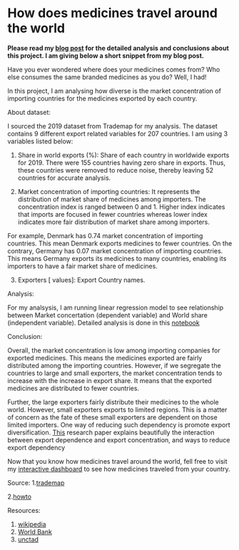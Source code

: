# How does medicines travel around the world

**Please read my [blog post](https://medium.com/@soniyajain_40637/how-medicines-travel-around-the-world-e797afd0c17b) for the detailed analysis and conclusions about this project. I am giving below a short snippet from my blog post.**

Have you ever wondered where does your medicines comes from? Who else consumes the same branded medicines as you do? Well, I had!  

In this project, I am analysing how diverse is the market concentration of importing countries for the medicines exported by each country. 

About dataset:

I sourced the 2019 dataset from Trademap for my analysis. The dataset contains 9 different export related variables for 207 countries.  I am using 3 variables listed below:

1.	Share in world exports (%): Share of each country in worldwide exports for 2019. There were 155 countries having zero share in exports. Thus, these countries were removed to reduce noise, thereby leaving 52 countries for accurate analysis.

2.	Market concentration of importing countries: It represents the distribution of market share of medicines among importers. The concentration index is ranged between 0 and 1. Higher index indicates that imports are focused in fewer countries whereas lower index indicates more fair distribution of market share among importers. 

For example, Denmark has 0.74 market concentration of importing countries. This mean Denmark exports medicines to fewer countries. On the contrary, Germany has 0.07 market concentration of importing countries. This means Germany exports its medicines to many countries, enabling its importers to have a fair market share of medicines.

3.	Exporters [ values]: Export Country names.

Analysis:

For my analsysis, I am running linear regression model to see relationship between Market concertation (dependent variable) and World share (independent variable). Detailed analysis is done in this [notebook](https://github.com/jainsoniya/How-does-medicines-travel-around-the-world/blob/master/data_preprocessing_and_analysis.ipynb)

Conclusion:

Overall, the market concentration is low among importing companies for exported medicines. This means the medicines exported are fairly distributed among the importing countries. However, if we segregate the countries to large and small exporters, the market concentration tends to increase with the increase in export share. It means that the exported medicines are distributed to fewer countries.

Further, the large exporters fairly distribute their medicines to the whole world. However, small exporters exports to limited regions. This is a matter of concern as the fate of these small exporters are dependent on those limited importers. One way of reducing such dependency is promote export diversification. [This](https://www.undp.org/content/dam/undp/library/Poverty%20Reduction/Inclusive%20development/Towards%20Human%20Resilience/Towards_SustainingMDGProgress_Chapter1.pdf) research paper explains beautifully the interaction between export dependence and export concentration, and ways to reduce export dependency

Now that you know how medicines travel around the world, fell free to visit my [interactive dashboard](https://public.tableau.com/profile/soniya4758#!/vizhome/Wheredoesyourmedicinecomesfrom/Dashboard2) to see how medicines traveled from your country.

Source:
1.[trademap](https://www.trademap.org/Country_SelProduct.aspx?nvpm=1%7c%7c%7c%7c%7c30%7c%7c%7c2%7c1%7c1%7c2%7c1%7c%7c2%7c1%7c1)

2.[howto](https://howmuch.net/articles/world-map-of-drug-exports-2016)

Resources:
1. [wikipedia](https://en.wikipedia.org/wiki/Market_concentration)
2. [World Bank](https://datacatalog.worldbank.org/import-product-concentration-index)
3. [unctad](https://unctadstat.unctad.org/EN/IndicatorsExplained.html)
